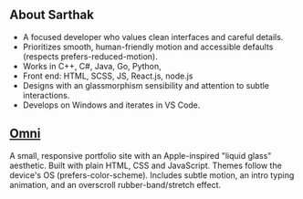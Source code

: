 ## About Sarthak
- A focused developer who values clean interfaces and careful details.
- Prioritizes smooth, human-friendly motion and accessible defaults (respects prefers-reduced-motion).
- Works in C++, C#, Java, Go, Python,
- Front end: HTML, SCSS, JS, React.js, node.js
- Designs with an glassmorphism sensibility and attention to subtle interactions.
- Develops on Windows and iterates in VS Code.
## <a href="https://syrthax.github.io/Omni/"> Omni </a>
A small, responsive portfolio site with an Apple-inspired "liquid glass" aesthetic. Built with plain HTML, CSS and JavaScript. Themes follow the device's OS (prefers-color-scheme). Includes subtle motion, an intro typing animation, and an overscroll rubber-band/stretch effect. 
